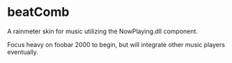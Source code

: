 # beatComb
A rainmeter skin for music utilizing the NowPlaying.dll component.

Focus heavy on foobar 2000 to begin, but will integrate other music players eventually.
